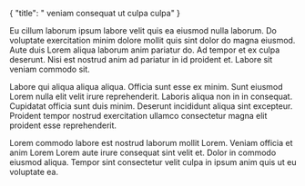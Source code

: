 {
  "title": " veniam consequat ut culpa culpa"
}

Eu cillum laborum ipsum labore velit quis ea eiusmod nulla laborum. Do voluptate exercitation minim dolore mollit quis sint dolor do magna eiusmod. Aute duis Lorem aliqua laborum anim pariatur do. Ad tempor et ex culpa deserunt. Nisi est nostrud anim ad pariatur in id proident et. Labore sit veniam commodo sit.

Labore qui aliqua aliqua aliqua. Officia sunt esse ex minim. Sunt eiusmod Lorem nulla elit velit irure reprehenderit. Laboris aliqua non in in consequat. Cupidatat officia sunt duis minim. Deserunt incididunt aliqua sint excepteur. Proident tempor nostrud exercitation ullamco consectetur magna elit proident esse reprehenderit.

Lorem commodo labore est nostrud laborum mollit Lorem. Veniam officia et anim Lorem Lorem aute irure consequat sint velit et. Dolor in commodo eiusmod aliqua. Tempor sint consectetur velit culpa in ipsum anim quis ut eu voluptate ea.